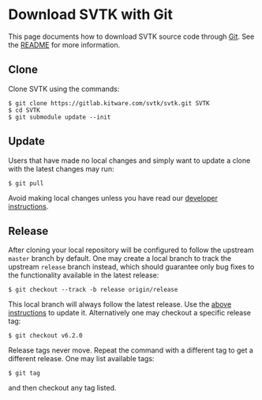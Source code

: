 Download SVTK with Git
=====================

This page documents how to download SVTK source code through [Git][].
See the [README](README.md) for more information.

[Git]: http://git-scm.com

Clone
-----

Clone SVTK using the commands:

    $ git clone https://gitlab.kitware.com/svtk/svtk.git SVTK
    $ cd SVTK
    $ git submodule update --init

Update
------

Users that have made no local changes and simply want to update a
clone with the latest changes may run:

    $ git pull

Avoid making local changes unless you have read our [developer instructions][].

[developer instructions]: develop.md

Release
-------

After cloning your local repository will be configured to follow the upstream
`master` branch by default.  One may create a local branch to track the
upstream `release` branch instead, which should guarantee only bug fixes to
the functionality available in the latest release:

    $ git checkout --track -b release origin/release

This local branch will always follow the latest release.
Use the [above instructions](#update) to update it.
Alternatively one may checkout a specific release tag:

    $ git checkout v6.2.0

Release tags never move.  Repeat the command with a different tag to get a
different release.  One may list available tags:

    $ git tag

and then checkout any tag listed.
